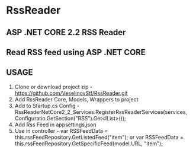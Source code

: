 # RssReader
ASP .NET CORE 2.2 RSS Reader
-----------------------
Read RSS feed using ASP .NET CORE
----------------------

USAGE
-----------------------
1. Clone or download project zip - https://github.com/VeselinovStf/RssReader.git
2. Add RssReader Core, Models, Wrappers to project
3. Add to Startup.cs Config -  RssReaderNetCore2_2_Services.RegisterRssReaderServices(services, Configuratio.GetSection("RSS").Get<IList<string>>());
4. Add Rss Feed in appsettings,json
5. Use in controller - var RSSFeedData = this.rssFeedRepository.GetListedFeed("item"); or var RSSFeedData = this.rssFeedRepository.GetSpecificFeed(model.URL, "item");